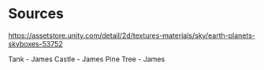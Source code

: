 # Sources
https://assetstore.unity.com/detail/2d/textures-materials/sky/earth-planets-skyboxes-53752

Tank - James
Castle - James
Pine Tree - James

